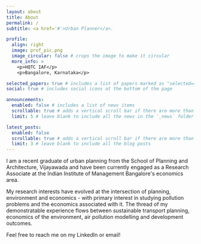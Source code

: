 ```yaml
---
layout: about
title: About
permalink: /
subtitle: <a href='#'>Urban Planner</a>.

profile:
  align: right
  image: prof_pic.png
  image_circular: false # crops the image to make it circular
  more_info: >
    <p>HQTC IAF</p>
    <p>Bangalore, Karnataka</p>

selected_papers: true # includes a list of papers marked as "selected={true}"
social: true # includes social icons at the bottom of the page

announcements:
  enabled: false # includes a list of news items
  scrollable: true # adds a vertical scroll bar if there are more than 3 news items
  limit: 5 # leave blank to include all the news in the `_news` folder

latest_posts:
  enabled: false
  scrollable: true # adds a vertical scroll bar if there are more than 3 new posts items
  limit: 3 # leave blank to include all the blog posts
---
```


I am a recent graduate of urban planning from the School of Planning and Architecture, Vijayawada and have been currently engaged as a Research Associate at the Indian Institute of Management Bangalore's economics area.

My research interests have evolved at the intersection of planning, environment and economics - with primary interest in studying pollution problems and the economics associated with it. The thread of my demonstratable experience flows between sustainable transport planning, economics of the environment, air pollution modelling and development outcomes.

Feel free to reach me on my LinkedIn or email!
